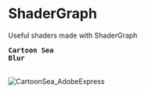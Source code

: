 # ShaderGraph
Useful shaders made with ShaderGraph<br>
<b><pre>Cartoon Sea                   Blur</pre></b><br> 
![CartoonSea_AdobeExpress](https://user-images.githubusercontent.com/82811799/229798110-601adbb7-47ef-4403-895e-147d839d93e9.gif)
<br>







